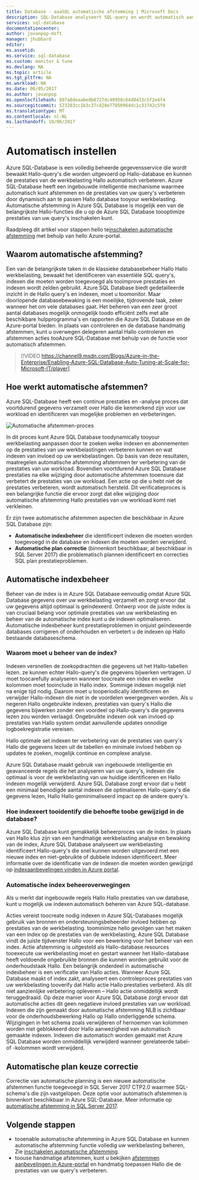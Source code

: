 ```yaml
---
title: Database - aaaSQL automatische afstemming | Microsoft Docs
description: SQL-Database analyseert SQL-query en wordt automatisch aanpast toouser werkbelasting.
services: sql-database
documentationcenter: 
author: jovanpop-msft
manager: jhubbard
editor: 
ms.assetid: 
ms.service: sql-database
ms.custom: monitor & tune
ms.devlang: NA
ms.topic: article
ms.tgt_pltfrm: NA
ms.workload: NA
ms.date: 06/05/2017
ms.author: jovanpop
ms.openlocfilehash: 897a8deaabedb6727dc49958c64d0433c5f2e4f4
ms.sourcegitcommit: 523283cc1b3c37c428e77850964dc1c33742c5f0
ms.translationtype: MT
ms.contentlocale: nl-NL
ms.lasthandoff: 10/06/2017
---
```

# <a name="automatic-tuning"></a>Automatisch instellen

Azure SQL-Database is een volledig beheerde gegevensservice die wordt bewaakt Hallo-query's die worden uitgevoerd op Hallo-database en kunnen de prestaties van de werkbelasting Hallo automatisch verbeteren. Azure SQL-Database heeft een ingebouwde intelligentie mechanisme waarmee automatisch kunt afstemmen en de prestaties van uw query's verbeteren door dynamisch aan te passen Hallo database tooyour werkbelasting. Automatische afstemming in Azure SQL Database is mogelijk een van de belangrijkste Hallo-functies die u op de Azure SQL Database toooptimize prestaties van uw query's inschakelen kunt.

Raadpleeg dit artikel voor stappen hello te[inschakelen automatische afstemming](sql-database-automatic-tuning-enable.md) met behulp van hello Azure-portal.

## <a name="why-automatic-tuning"></a>Waarom automatische afstemming?

Een van de belangrijkste taken in de klassieke databasebeheer Hallo Hallo werkbelasting, bewaakt het identificeren van essentiële SQL query's, indexen die moeten worden toegevoegd als tooimprove prestaties en indexen wordt zelden gebruikt. Azure SQL Database biedt gedetailleerde inzicht in de Hallo query's en indexen, moet u toomonitor. Maar doorlopende databasebewaking is een moeilijke, tijdrovende taak, zeker wanneer het om vele databases gaat. Het beheren van een zeer groot aantal databases mogelijk onmogelijk toodo efficiënt zelfs met alle beschikbare hulpprogramma's en rapporten die Azure SQL Database en de Azure-portal bieden. In plaats van controleren en de database handmatig afstemmen, kunt u overwegen delegeren aantal Hallo controleren en afstemmen acties tooAzure SQL-Database met behulp van de functie voor automatisch afstemmen. 


> [!VIDEO https://channel9.msdn.com/Blogs/Azure-in-the-Enterprise/Enabling-Azure-SQL-Database-Auto-Tuning-at-Scale-for-Microsoft-IT/player]
>

## <a name="how-does-automatic-tuning-work"></a>Hoe werkt automatische afstemmen?

Azure SQL-Database heeft een continue prestaties en -analyse proces dat voortdurend gegevens verzamelt over Hallo die kenmerkend zijn voor uw workload en identificeren van mogelijke problemen en verbeteringen.

![Automatische afstemmen-proces](./media/sql-database-automatic-tuning/tuning-process.png)

In dit proces kunt Azure SQL Database toodynamically tooyour werkbelasting aanpassen door te zoeken welke indexen en abonnementen op de prestaties van uw werkbelastingen verbeteren kunnen en wat indexen van invloed op uw werkbelastingen. Op basis van deze resultaten, maatregelen automatische afstemming afstemmen ter verbetering van de prestaties van uw workload. Bovendien voortdurend Azure SQL Database prestaties na elke wijziging door automatische afstemmen tooensure dat verbetert de prestaties van uw workload. Een actie op die u hebt niet de prestaties verbeteren, wordt automatisch hersteld. Dit verificatieproces is een belangrijke functie die ervoor zorgt dat elke wijziging door automatische afstemming Hallo prestaties van uw workload komt niet verkleinen.

Er zijn twee automatische afstemmen aspecten die beschikbaar in Azure SQL Database zijn:

 -  **Automatische indexbeheer** die identificeert indexen die moeten worden toegevoegd in de database en indexen die moeten worden verwijderd.
 -  **Automatische plan correctie** (binnenkort beschikbaar, al beschikbaar in SQL Server 2017) die problematisch plannen identificeert en correcties SQL plan prestatieproblemen.

## <a name="automatic-index-management"></a>Automatische indexbeheer

Beheer van de index is in Azure SQL Database eenvoudig omdat Azure SQL Database gegevens over uw werkbelasting verzamelt en zorgt ervoor dat uw gegevens altijd optimaal is geïndexeerd. Ontwerp voor de juiste index is van cruciaal belang voor optimale prestaties van uw werkbelasting en beheer van de automatische index kunt u de indexen optimaliseren. Automatische indexbeheer kunt prestatieproblemen in onjuist geïndexeerde databases corrigeren of onderhouden en verbetert u de indexen op Hallo bestaande databaseschema. 

### <a name="why-do-you-need-index-management"></a>Waarom moet u beheer van de index?

Indexen versnellen de zoekopdrachten die gegevens uit het Hallo-tabellen lezen. ze kunnen echter Hallo-query's die gegevens bijwerken vertragen. U moet toocarefully analyseren wanneer toocreate een index en welke kolommen moet tooinclude in Hallo index. Sommige indexen mogelijk niet na enige tijd nodig. Daarom moet u tooperiodically identificeren en verwijder Hallo-indexen die niet in de voordelen weergegeven worden. Als u negeren Hallo ongebruikte indexen, prestaties van query's Hallo die gegevens bijwerken zonder een voordeel op Hallo-query's die gegevens lezen zou worden verlaagd. Ongebruikte indexen ook van invloed op prestaties van Hallo system omdat aanvullende updates onnodige logboekregistratie vereisen.

Hallo optimale set indexen ter verbetering van de prestaties van query's Hallo die gegevens lezen uit de tabellen en minimale invloed hebben op updates te zoeken, mogelijk continue en complexe analyse.

Azure SQL Database maakt gebruik van ingebouwde intelligentie en geavanceerde regels die het analyseren van uw query's, indexen die optimaal is voor de werkbelasting van uw huidige identificeren en Hallo indexen mogelijk verwijderd. Azure SQL Database zorgt ervoor dat u hebt een minimaal benodigde aantal indexen die optimaliseren Hallo-query's die gegevens lezen, Hallo Hallo geminimaliseerd impact op de andere query's.

### <a name="how-tooidentify-indexes-that-need-toobe-changed-in-your-database"></a>Hoe indexeert tooidentify die behoefte toobe gewijzigd in de database?

Azure SQL Database kunt gemakkelijk beheerproces van de index. In plaats van Hallo klus zijn van een handmatige werkbelasting analyse en bewaking van de index, Azure SQL Database analyseert uw werkbelasting identificeert Hallo-query's die snel kunnen worden uitgevoerd met een nieuwe index en niet-gebruikte of dubbele indexen identificeert. Meer informatie over de identificatie van de indexen die moeten worden gewijzigd op [indexaanbevelingen vinden in Azure portal](sql-database-advisor-portal.md).

### <a name="automatic-index-management-considerations"></a>Automatische index beheeroverwegingen

Als u merkt dat ingebouwde regels Hallo Hallo prestaties van uw database, kunt u mogelijk uw indexen automatisch beheren van Azure SQL-database.

Acties vereist toocreate nodig indexen in Azure SQL-Databases mogelijk gebruik van bronnen en ondersteuningsbeheerder invloed hebben op prestaties van de werkbelasting. toominimize hello gevolgen van het maken van een index op de prestaties van de werkbelasting, Azure SQL Database vindt de juiste tijdvenster Hallo voor een bewerking voor het beheer van een index. Actie afstemming is uitgesteld als Hallo-database resources tooexecute uw werkbelasting moet en gestart wanneer het Hallo-database heeft voldoende ongebruikte bronnen die kunnen worden gebruikt voor de onderhoudstaak Hallo. Een belangrijk onderdeel in automatische indexbeheer is een verificatie van Hallo acties. Wanneer Azure SQL Database maakt of index zakt, analyseert een controleproces prestaties van uw werkbelasting tooverify dat Hallo actie Hallo prestaties verbeterd. Als dit niet aanzienlijke verbetering opleveren – Hallo actie onmiddellijk wordt teruggedraaid. Op deze manier voor Azure SQL Database zorgt ervoor dat automatische acties dit geen negatieve invloed prestaties van uw workload. Indexen die zijn gemaakt door automatische afstemming NLB is zichtbaar voor de onderhoudsbewerking Hallo op Hallo onderliggende schema. Wijzigingen in het schema zoals verwijderen of hernoemen van kolommen worden niet geblokkeerd door Hallo aanwezigheid van automatisch gemaakte indexen. Indexen die automatisch worden gemaakt met Azure SQL Database worden onmiddellijk verwijderd wanneer gerelateerde tabel- of -kolommen wordt verwijderd.

## <a name="automatic-plan-choice-correction"></a>Automatische plan keuze correctie

Correctie van automatische planning is een nieuwe automatische afstemmen functie toegevoegd in SQL Server 2017 CTP2.0 waarmee SQL-schema's die zijn vastgelopen. Deze optie voor automatisch afstemmen is binnenkort beschikbaar in Azure SQL-Database. Meer informatie op [automatische afstemming in SQL Server 2017](https://docs.microsoft.com/sql/relational-databases/automatic-tuning/automatic-tuning).

## <a name="next-steps"></a>Volgende stappen

- tooenable automatische afstemming in Azure SQL Database en kunnen automatische afstemming functie volledig uw werkbelasting beheren, Zie [inschakelen automatische afstemming](sql-database-automatic-tuning-enable.md).
- toouse handmatige afstemmen, kunt u bekijken [afstemmen aanbevelingen in Azure-portal](sql-database-advisor-portal.md) en handmatig toepassen Hallo die de prestaties van uw query's verbeteren.
